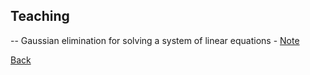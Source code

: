 ## Teaching

-- Gaussian elimination for solving a system of linear equations - 
[Note](/slides/Gaussian_Elimination.pdf)

[Back](./)

